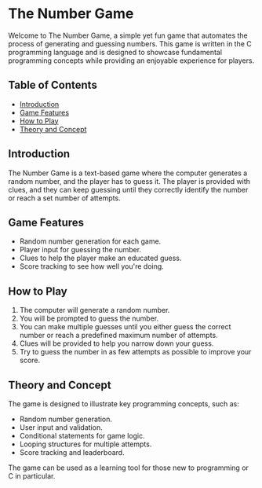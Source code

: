 # The Number Game

Welcome to The Number Game, a simple yet fun game that automates the process of generating and guessing numbers. This game is written in the C programming language and is designed to showcase fundamental programming concepts while providing an enjoyable experience for players.

## Table of Contents

- [Introduction](#introduction)
- [Game Features](#game-features)
- [How to Play](#how-to-play)
- [Theory and Concept](#theory-and-concept)

## Introduction

The Number Game is a text-based game where the computer generates a random number, and the player has to guess it. The player is provided with clues, and they can keep guessing until they correctly identify the number or reach a set number of attempts.

## Game Features

- Random number generation for each game.
- Player input for guessing the number.
- Clues to help the player make an educated guess.
- Score tracking to see how well you're doing.

## How to Play

1. The computer will generate a random number.
2. You will be prompted to guess the number.
3. You can make multiple guesses until you either guess the correct number or reach a predefined maximum number of attempts.
4. Clues will be provided to help you narrow down your guess.
5. Try to guess the number in as few attempts as possible to improve your score.

## Theory and Concept

The game is designed to illustrate key programming concepts, such as:

- Random number generation.
- User input and validation.
- Conditional statements for game logic.
- Looping structures for multiple attempts.
- Score tracking and leaderboard.

The game can be used as a learning tool for those new to programming or C in particular.

